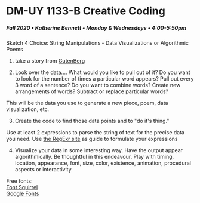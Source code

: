 # DM-UY 1133-B Creative Coding
##### Fall 2020 • Katherine Bennett • Monday & Wednesdays • 4:00-5:50pm 


Sketch 4 Choice: String Manipulations - Data Visualizations or Algorithmic Poems


1. take a story from [GutenBerg](https://www.gutenberg.org/browse/languages/en)

2. Look over the data.... What would you like to pull out of it? Do you want to look for the number of times a particular word appears? Pull out every 3 word of a sentence? Do you want to combine words? Create new arrangements of words? Subtract or replace particular words?

This will be the data you use to generate a new piece, poem, data visualization, etc.

3. Create the code to find those data points and to "do it's thing."

Use at least 2 expressions to parse the string of text for the precise data you need. Use [the RegExr site](http://regexr.com/) as guide to formulate your expressions

4. Visualize your data in some interesting way. Have the output appear algorithmically. Be thoughtful in this endeavour. Play with timing, location, appearance, font, size, color, existence, animation,  procedural aspects or interactivity 


Free fonts: <br> [Font Squirrel](https://www.fontsquirrel.com/) <br> [Google Fonts](https://fonts.google.com/)

